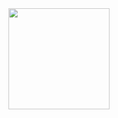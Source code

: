<div id="header" aling="cenetr">
  <img src ="https://media.giphy.com/media/wwg1suUiTbCY8H8vIA/giphy-downsized-large.gif" width="200"/>
</div>
